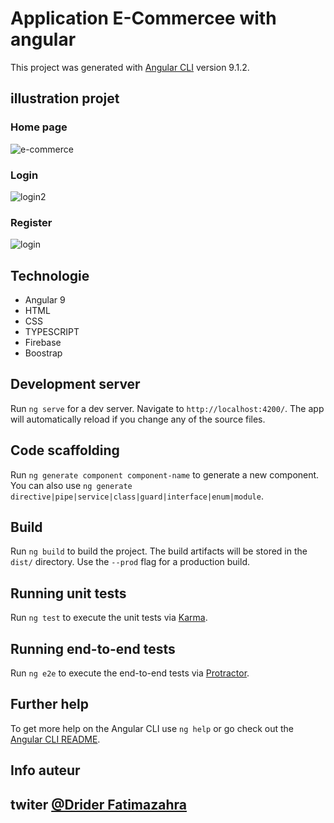 # Application E-Commercee with angular 

This project was generated with [Angular CLI](https://github.com/angular/angular-cli) version 9.1.2.

## illustration projet
### Home page
![e-commerce](https://user-images.githubusercontent.com/55744826/154861828-11acf156-1a7d-4a44-a72d-0038e12379e2.PNG)
### Login
![login2](https://user-images.githubusercontent.com/55744826/154861982-55909bd9-c35d-416d-a3ff-a6df750b69da.PNG)
### Register
![login](https://user-images.githubusercontent.com/55744826/154862003-0a5726fd-0986-4732-a11b-9b1fe55f9b35.PNG)

## Technologie
* Angular 9 
* HTML
* CSS
* TYPESCRIPT
* Firebase
* Boostrap

## Development server

Run `ng serve` for a dev server. Navigate to `http://localhost:4200/`. The app will automatically reload if you change any of the source files.

## Code scaffolding

Run `ng generate component component-name` to generate a new component. You can also use `ng generate directive|pipe|service|class|guard|interface|enum|module`.

## Build

Run `ng build` to build the project. The build artifacts will be stored in the `dist/` directory. Use the `--prod` flag for a production build.

## Running unit tests

Run `ng test` to execute the unit tests via [Karma](https://karma-runner.github.io).

## Running end-to-end tests

Run `ng e2e` to execute the end-to-end tests via [Protractor](http://www.protractortest.org/).

## Further help

To get more help on the Angular CLI use `ng help` or go check out the [Angular CLI README](https://github.com/angular/angular-cli/blob/master/README.md).

## Info auteur
## twiter   [@Drider Fatimazahra](https://twitter.com/login?lang=fr)
